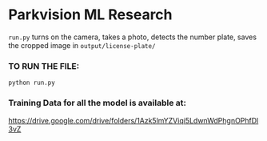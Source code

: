 # Parkvision ML Research

`run.py` turns on the camera, takes a photo, detects the number plate, saves the cropped image in `output/license-plate/`

### TO RUN THE FILE:
```
python run.py
```

### Training Data for all the model is available at:
<a href="https://drive.google.com/drive/folders/1Azk5lmYZViqi5LdwnWdPhgnOPhfDl3vZ">https://drive.google.com/drive/folders/1Azk5lmYZViqi5LdwnWdPhgnOPhfDl3vZ</a>
